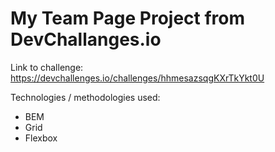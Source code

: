 ﻿# My Team Page Project from DevChallanges.io
 
 Link to challenge: https://devchallenges.io/challenges/hhmesazsqgKXrTkYkt0U
 
 Technologies / methodologies used:
 - BEM
 - Grid
 - Flexbox
